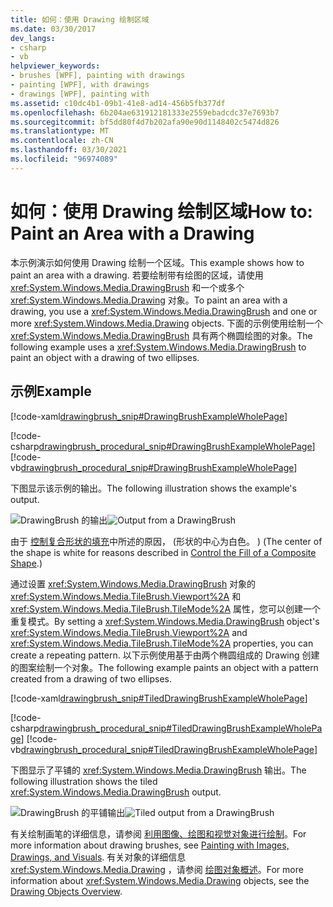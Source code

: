 ```yaml
---
title: 如何：使用 Drawing 绘制区域
ms.date: 03/30/2017
dev_langs:
- csharp
- vb
helpviewer_keywords:
- brushes [WPF], painting with drawings
- painting [WPF], with drawings
- drawings [WPF], painting with
ms.assetid: c10dc4b1-09b1-41e8-ad14-456b5fb377df
ms.openlocfilehash: 6b204ae631912181333e2559ebadcdc37e7693b7
ms.sourcegitcommit: bf5dd80f4d7b202afa90e90d1148402c5474d826
ms.translationtype: MT
ms.contentlocale: zh-CN
ms.lasthandoff: 03/30/2021
ms.locfileid: "96974089"
---
```

# <a name="how-to-paint-an-area-with-a-drawing"></a><span data-ttu-id="cd3e6-102">如何：使用 Drawing 绘制区域</span><span class="sxs-lookup"><span data-stu-id="cd3e6-102">How to: Paint an Area with a Drawing</span></span>
<span data-ttu-id="cd3e6-103">本示例演示如何使用 Drawing 绘制一个区域。</span><span class="sxs-lookup"><span data-stu-id="cd3e6-103">This example shows how to paint an area with a drawing.</span></span> <span data-ttu-id="cd3e6-104">若要绘制带有绘图的区域，请使用 <xref:System.Windows.Media.DrawingBrush> 和一个或多个 <xref:System.Windows.Media.Drawing> 对象。</span><span class="sxs-lookup"><span data-stu-id="cd3e6-104">To paint an area with a drawing, you use a <xref:System.Windows.Media.DrawingBrush> and one or more <xref:System.Windows.Media.Drawing> objects.</span></span>   <span data-ttu-id="cd3e6-105">下面的示例使用绘制一个 <xref:System.Windows.Media.DrawingBrush> 具有两个椭圆绘图的对象。</span><span class="sxs-lookup"><span data-stu-id="cd3e6-105">The following example uses a <xref:System.Windows.Media.DrawingBrush> to paint an object with a drawing of two ellipses.</span></span>  
  
## <a name="example"></a><span data-ttu-id="cd3e6-106">示例</span><span class="sxs-lookup"><span data-stu-id="cd3e6-106">Example</span></span>  
 [!code-xaml[drawingbrush_snip#DrawingBrushExampleWholePage](~/samples/snippets/csharp/VS_Snippets_Wpf/drawingbrush_snip/CS/DrawingBrushExample.xaml#drawingbrushexamplewholepage)]  
  
 [!code-csharp[drawingbrush_procedural_snip#DrawingBrushExampleWholePage](~/samples/snippets/csharp/VS_Snippets_Wpf/drawingbrush_procedural_snip/CSharp/DrawingBrushExample.cs#drawingbrushexamplewholepage)]
 [!code-vb[drawingbrush_procedural_snip#DrawingBrushExampleWholePage](~/samples/snippets/visualbasic/VS_Snippets_Wpf/drawingbrush_procedural_snip/VisualBasic/DrawingBrushExample.vb#drawingbrushexamplewholepage)]  
  
 <span data-ttu-id="cd3e6-107">下图显示该示例的输出。</span><span class="sxs-lookup"><span data-stu-id="cd3e6-107">The following illustration shows the example's output.</span></span>  
  
 <span data-ttu-id="cd3e6-108">![DrawingBrush 的输出](./media/graphicsmm-drawingbrush-simple.png "graphicsmm_drawingbrush_simple")</span><span class="sxs-lookup"><span data-stu-id="cd3e6-108">![Output from a DrawingBrush](./media/graphicsmm-drawingbrush-simple.png "graphicsmm_drawingbrush_simple")</span></span>  
  
 <span data-ttu-id="cd3e6-109">由于     [控制复合形状的填充](how-to-control-the-fill-of-a-composite-shape.md)中所述的原因， (形状的中心为白色。 ) </span><span class="sxs-lookup"><span data-stu-id="cd3e6-109">(The center of the shape is white for reasons described in     [Control the Fill of a Composite Shape](how-to-control-the-fill-of-a-composite-shape.md).)</span></span>  
  
 <span data-ttu-id="cd3e6-110">通过设置 <xref:System.Windows.Media.DrawingBrush> 对象的 <xref:System.Windows.Media.TileBrush.Viewport%2A> 和 <xref:System.Windows.Media.TileBrush.TileMode%2A> 属性，您可以创建一个重复模式。</span><span class="sxs-lookup"><span data-stu-id="cd3e6-110">By setting a <xref:System.Windows.Media.DrawingBrush> object's <xref:System.Windows.Media.TileBrush.Viewport%2A> and <xref:System.Windows.Media.TileBrush.TileMode%2A> properties, you can create a repeating pattern.</span></span> <span data-ttu-id="cd3e6-111">以下示例使用基于由两个椭圆组成的 Drawing 创建的图案绘制一个对象。</span><span class="sxs-lookup"><span data-stu-id="cd3e6-111">The following example paints an object with a pattern created from a drawing of two ellipses.</span></span>  
  
 [!code-xaml[drawingbrush_snip#TiledDrawingBrushExampleWholePage](~/samples/snippets/csharp/VS_Snippets_Wpf/drawingbrush_snip/CS/TiledDrawingBrushExample.xaml#tileddrawingbrushexamplewholepage)]  
  
 [!code-csharp[drawingbrush_procedural_snip#TiledDrawingBrushExampleWholePage](~/samples/snippets/csharp/VS_Snippets_Wpf/drawingbrush_procedural_snip/CSharp/TiledDrawingBrushExample.cs#tileddrawingbrushexamplewholepage)]
 [!code-vb[drawingbrush_procedural_snip#TiledDrawingBrushExampleWholePage](~/samples/snippets/visualbasic/VS_Snippets_Wpf/drawingbrush_procedural_snip/VisualBasic/TiledDrawingBrushExample.vb#tileddrawingbrushexamplewholepage)]  
  
 <span data-ttu-id="cd3e6-112">下图显示了平铺的 <xref:System.Windows.Media.DrawingBrush> 输出。</span><span class="sxs-lookup"><span data-stu-id="cd3e6-112">The following illustration shows the tiled <xref:System.Windows.Media.DrawingBrush> output.</span></span>  
  
 <span data-ttu-id="cd3e6-113">![DrawingBrush 的平铺输出](./media/graphicsmm-drawingbrush-tiled.png "graphicsmm_drawingbrush_tiled")</span><span class="sxs-lookup"><span data-stu-id="cd3e6-113">![Tiled output from a DrawingBrush](./media/graphicsmm-drawingbrush-tiled.png "graphicsmm_drawingbrush_tiled")</span></span>  
  
 <span data-ttu-id="cd3e6-114">有关绘制画笔的详细信息，请参阅 [利用图像、绘图和视觉对象进行绘制](painting-with-images-drawings-and-visuals.md)。</span><span class="sxs-lookup"><span data-stu-id="cd3e6-114">For more information about drawing brushes, see [Painting with Images, Drawings, and Visuals](painting-with-images-drawings-and-visuals.md).</span></span> <span data-ttu-id="cd3e6-115">有关对象的详细信息 <xref:System.Windows.Media.Drawing> ，请参阅 [绘图对象概述](drawing-objects-overview.md)。</span><span class="sxs-lookup"><span data-stu-id="cd3e6-115">For more information about <xref:System.Windows.Media.Drawing> objects, see the [Drawing Objects Overview](drawing-objects-overview.md).</span></span>
